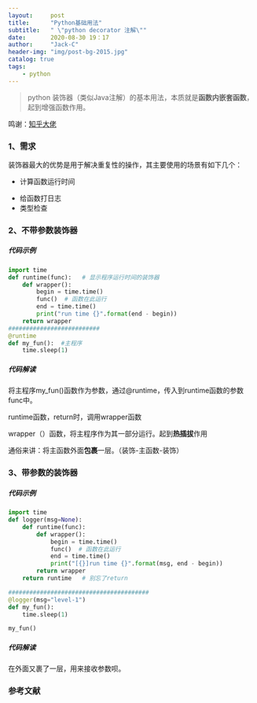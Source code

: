 ```yaml
---
layout:     post
title:      "Python基础用法"
subtitle:   " \"python decorator 注解\""
date:       2020-08-30 19：17
author:     "Jack-C"
header-img: "img/post-bg-2015.jpg"
catalog: true
tags:
    - python
---
```


> python 装饰器（类似Java注解）的基本用法，本质就是**函数内嵌套函数**，起到增强函数作用。

鸣谢：[知乎大佬][1]



### 1、需求

装饰器最大的优势是用于解决重复性的操作，其主要使用的场景有如下几个：

* 计算函数运行时间

- 给函数打日志
- 类型检查



### 2、不带参数装饰器

##### 代码示例

~~~python
import time
def runtime(func):   # 显示程序运行时间的装饰器
    def wrapper():
        begin = time.time()
        func()  # 函数在此运行
        end = time.time()
        print("run time {}".format(end - begin))
    return wrapper
##########################
@runtime
def my_fun():  #主程序
    time.sleep(1)

~~~

##### 代码解读

将主程序my_fun()函数作为参数，通过@runtime，传入到runtime函数的参数func中。

runtime函数，return时，调用wrapper函数

wrapper（）函数，将主程序作为其一部分运行。起到**热插拔**作用

通俗来讲：将主函数外面**包裹**一层。（装饰-主函数-装饰）

### 3、带参数的装饰器

##### 代码示例

~~~python
import time
def logger(msg=None):
    def runtime(func):
        def wrapper():
            begin = time.time()
            func()  # 函数在此运行
            end = time.time()
            print("[{}]run time {}".format(msg, end - begin))
        return wrapper
    return runtime   # 别忘了return

########################################
@logger(msg="level-1")
def my_fun():
    time.sleep(1)

my_fun()
~~~

##### 代码解读

在外面又裹了一层，用来接收参数呗。



### 参考文献

[1]: https://www.zhihu.com/question/325817179/answer/798679602	"通俗地讲解Python的装饰器？"

